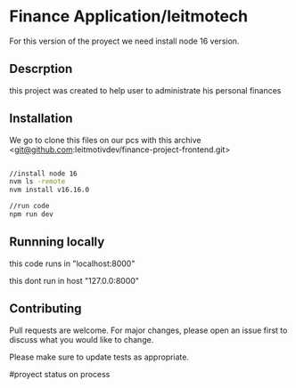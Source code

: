 # Finance Application/leitmotech

For this version of the proyect we need install node 16 version.

## Descrption

this project was created to help user to administrate his personal finances 

## Installation

We go to clone this files on our pcs with this archive 
<git@github.com:leitmotivdev/finance-project-frontend.git>

```bash

//install node 16
nvm ls -remote
nvm install v16.16.0

//run code 
npm run dev 
```

## Runnning locally 
this code runs in "localhost:8000"

this dont run in host "127.0.0:8000"
## Contributing

Pull requests are welcome. For major changes, please open an issue first
to discuss what you would like to change.

Please make sure to update tests as appropriate.

#proyect status 
on process 
